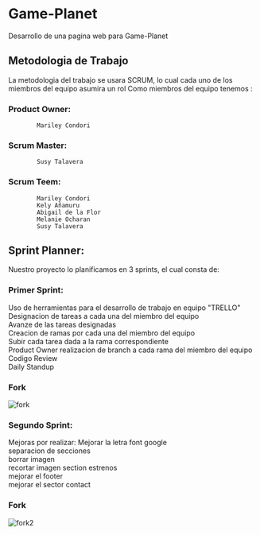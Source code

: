 # Game-Planet
Desarrollo de una pagina web para Game-Planet
## Metodologia de Trabajo

La metodologia del trabajo se usara SCRUM, lo cual cada uno de los miembros del equipo asumira un rol
Como miembros del equipo tenemos :

 ### Product Owner: 
 			Mariley Condori

 ### Scrum Master: 	
 			Susy Talavera

 ### Scrum Teem: 	
 			Mariley Condori 
			Kely Añamuru
			Abigail de la Flor
			Melanie Ocharan
			Susy Talavera
## Sprint Planner:
Nuestro proyecto lo planificamos en 3 sprints, el cual consta de:

### Primer Sprint:

Uso de herramientas para el desarrollo de trabajo en equipo "TRELLO"  
Designacion de tareas a cada una del miembro del equipo  
Avanze de las tareas designadas  
Creacion de ramas por cada una del miembro del equipo  
Subir cada tarea dada a la rama correspondiente  
Product Owner realizacion de branch a cada rama del miembro del equipo  
Codigo Review   
Daily Standup    

### Fork
![fork](https://trello-attachments.s3.amazonaws.com/59aed6ca24d050e2ffc92e2f/59af6f5529721cd238a09c9d/cf6da6e83591e4dca3aef73233b3f88c/image.png "fork")

### Segundo Sprint:

Mejoras por realizar:
			Mejorar la letra font google  
			separacion de secciones  
			borrar imagen  
			recortar imagen section estrenos  
			mejorar el footer  
			mejorar el sector contact 
			
### Fork
![fork2](https://trello-attachments.s3.amazonaws.com/59aed6ca24d050e2ffc92e2f/59b02a4e9fa44fcc15c33792/8d67fa2e1c9b20e1b8aaafd71179a613/image.png "fork2")

	
